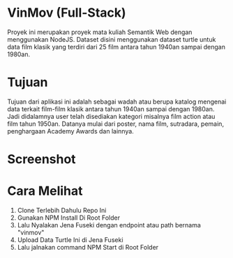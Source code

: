 # VinMov (Full-Stack)

Proyek ini merupakan proyek mata kuliah Semantik Web dengan menggunakan NodeJS. Dataset disini menggunakan dataset turtle untuk data film klasik yang terdiri dari 25 film antara tahun 1940an sampai dengan 1980an.

# Tujuan
Tujuan dari aplikasi ini adalah sebagai wadah atau berupa katalog mengenai data terkait film-film klasik antara tahun 1940an sampai dengan 1980an. Jadi didalamnya user telah disediakan kategori misalnya film action atau film tahun 1950an. Datanya mulai dari poster, nama film, sutradara, pemain, penghargaan Academy Awards dan lainnya.

# Screenshot


# Cara Melihat
1. Clone Terlebih Dahulu Repo Ini
2. Gunakan NPM Install Di Root Folder
3. Lalu Nyalakan Jena Fuseki dengan endpoint atau path bernama "vinmov"
4. Upload Data Turtle Ini di Jena Fuseki
5. Lalu jalnakan command NPM Start di Root Folder
